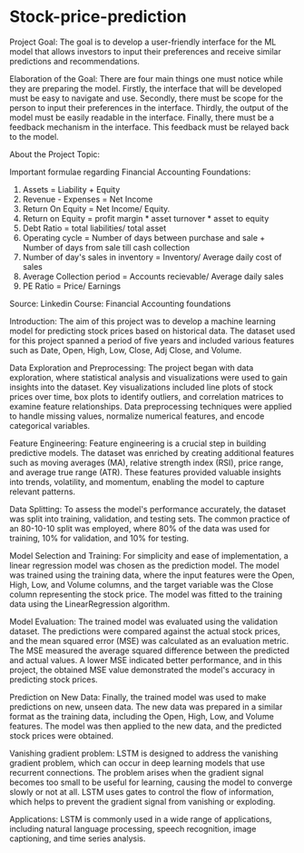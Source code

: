 # Stock-price-prediction

Project Goal: The goal is to develop a user-friendly interface for the ML model that allows investors to input their preferences and receive similar predictions and recommendations. 

Elaboration of the Goal: There are four main things one must notice while they are preparing the model. Firstly, the interface that will be developed must be easy to navigate and use. Secondly, there must be scope for the person to input their preferences in the interface. Thirdly, the output of the model must be easily readable in the interface. Finally, there must be a feedback mechanism in the interface. This feedback must be relayed back to the model. 

       
          
About the Project Topic: 

Important formulae regarding Financial Accounting Foundations: 

1. Assets = Liability + Equity
2. Revenue - Expenses = Net Income
3. Return On Equity = Net Income/ Equity.
4. Return on Equity = profit margin * asset turnover * asset to equity 
5. Debt Ratio = total liabilities/ total asset
6. Operating cycle = Number of days between purchase and sale + Number of days from sale till cash collection
7. Number of day's sales in inventory = Inventory/ Average daily cost of sales
8. Average Collection period = Accounts recievable/ Average daily sales
9. PE Ratio = Price/ Earnings

Source: Linkedin Course: Financial Accounting foundations 


Introduction:
The aim of this project was to develop a machine learning model for predicting stock prices based on historical data. The dataset used for this project spanned a period of five years and included various features such as Date, Open, High, Low, Close, Adj Close, and Volume.

Data Exploration and Preprocessing:
The project began with data exploration, where statistical analysis and visualizations were used to gain insights into the dataset. Key visualizations included line plots of stock prices over time, box plots to identify outliers, and correlation matrices to examine feature relationships. Data preprocessing techniques were applied to handle missing values, normalize numerical features, and encode categorical variables.

Feature Engineering:
Feature engineering is a crucial step in building predictive models. The dataset was enriched by creating additional features such as moving averages (MA), relative strength index (RSI), price range, and average true range (ATR). These features provided valuable insights into trends, volatility, and momentum, enabling the model to capture relevant patterns.

Data Splitting:
To assess the model's performance accurately, the dataset was split into training, validation, and testing sets. The common practice of an 80-10-10 split was employed, where 80% of the data was used for training, 10% for validation, and 10% for testing.

Model Selection and Training:
For simplicity and ease of implementation, a linear regression model was chosen as the prediction model. The model was trained using the training data, where the input features were the Open, High, Low, and Volume columns, and the target variable was the Close column representing the stock price. The model was fitted to the training data using the LinearRegression algorithm.

Model Evaluation:
The trained model was evaluated using the validation dataset. The predictions were compared against the actual stock prices, and the mean squared error (MSE) was calculated as an evaluation metric. The MSE measured the average squared difference between the predicted and actual values. A lower MSE indicated better performance, and in this project, the obtained MSE value demonstrated the model's accuracy in predicting stock prices.

Prediction on New Data:
Finally, the trained model was used to make predictions on new, unseen data. The new data was prepared in a similar format as the training data, including the Open, High, Low, and Volume features. The model was then applied to the new data, and the predicted stock prices were obtained.

Vanishing gradient problem: LSTM is designed to address the vanishing gradient problem, which can occur in deep learning models that use recurrent connections. The problem arises when the gradient signal becomes too small to be useful for learning, causing the model to converge slowly or not at all. LSTM uses gates to control the flow of information, which helps to prevent the gradient signal from vanishing or exploding.

Applications: LSTM is commonly used in a wide range of applications, including natural language processing, speech recognition, image captioning, and time series analysis.
